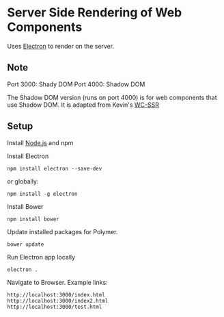# Server Side Rendering of Web Components

Uses [Electron] to render on the server.

## Note

Port 3000: Shady DOM
Port 4000: Shadow DOM

The Shadow DOM version (runs on port 4000) is for web components that use Shadow DOM. It is adapted from Kevin's [WC-SSR]

## Setup
Install [Node.js] and npm

Install Electron
```
npm install electron --save-dev
```
or globally:
```
npm install -g electron
```

Install Bower
```
npm install bower
```
Update installed packages for Polymer.

```
bower update
```
Run Electron app locally
```
electron .
```
Navigate to Browser. Example links:
```
http://localhost:3000/index.html
http://localhost:3000/index2.html
http://localhost:3000/test.html
```

[Electron]: <https://github.com/electron/electron>
[Node.js]: <https://docs.npmjs.com/getting-started/installing-node#installing-nodejs>
[WC-SSR]: <https://github.com/kevinpschaaf/wc-ssr>